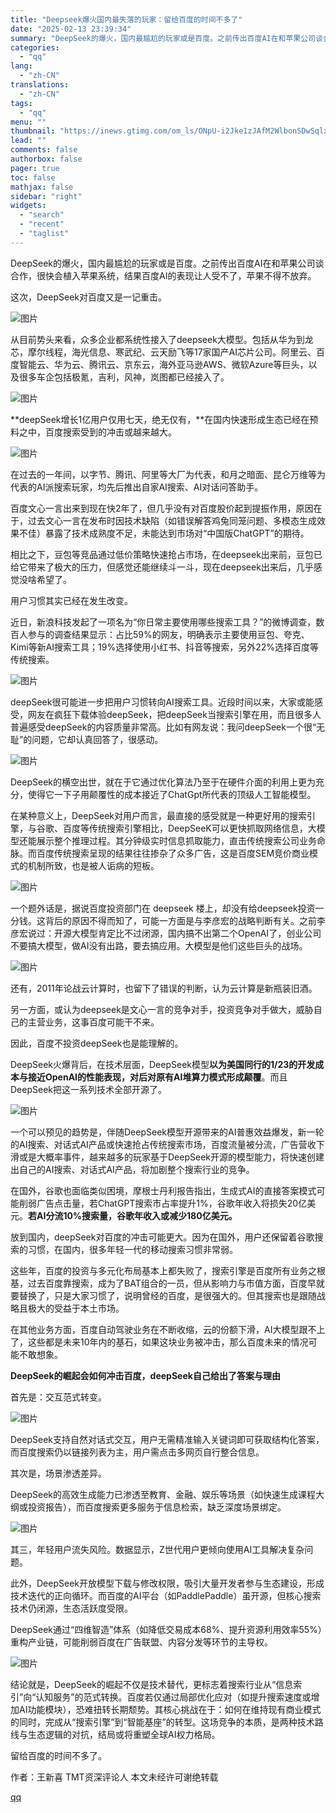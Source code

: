 ```yaml
---
title: "Deepseek爆火国内最失落的玩家：留给百度的时间不多了"
date: "2025-02-13 23:39:34"
summary: "DeepSeek的爆火，国内最尴尬的玩家或是百度。之前传出百度AI在和苹果公司谈合作，很快会植入苹果..."
categories:
  - "qq"
lang:
  - "zh-CN"
translations:
  - "zh-CN"
tags:
  - "qq"
menu: ""
thumbnail: "https://inews.gtimg.com/om_ls/ONpU-i2Jke1zJAfM2WlbonSDwSqlxZoawYLd47NHwS5PoAA_640360/0"
lead: ""
comments: false
authorbox: false
pager: true
toc: false
mathjax: false
sidebar: "right"
widgets:
  - "search"
  - "recent"
  - "taglist"
---
```


DeepSeek的爆火，国内最尴尬的玩家或是百度。之前传出百度AI在和苹果公司谈合作，很快会植入苹果系统，结果百度AI的表现让人受不了，苹果不得不放弃。

这次，DeepSeek对百度又是一记重击。

![图片](https://inews.gtimg.com/om_bt/ORTSwoqyEtmwfmuh-E57XAad0a9jWHqAzN4DxSgr47R0YAA/641)

从目前势头来看，众多企业都系统性接入了deepseek大模型。包括从华为到龙芯，摩尔线程，海光信息、寒武纪、云天励飞等17家国产AI芯片公司。阿里云、百度智能云、华为云、腾讯云、京东云，海外亚马逊AWS、微软Azure等巨头，以及很多车企包括极氪，吉利，风神，岚图都已经接入了。

![图片](https://inews.gtimg.com/om_bt/OPNMY3q-YMzGsCLxDDBmJIeNlAAhgg5-oSHCHFssS70CoAA/641)

**deepSeek增长1亿用户仅用七天，绝无仅有，**在国内快速形成生态已经在预料之中，百度搜索受到的冲击或越来越大。

![图片](https://inews.gtimg.com/om_bt/Oc8Tb9xvj7Ur-BD04Z1jHk261uQFbVDETumKyC-p7-cyMAA/641)

在过去的一年间，以字节、腾讯、阿里等大厂为代表，和月之暗面、昆仑万维等为代表的AI派搜索玩家，均先后推出自家AI搜索、AI对话问答助手。

百度文心一言出来到现在快2年了，但几乎没有对百度股价起到提振作用，原因在于，过去文心一言在发布时因技术缺陷（如错误解答鸡兔同笼问题、多模态生成效果不佳）暴露了技术成熟度不足，未能达到市场对“中国版ChatGPT”的期待。

相比之下，豆包等竞品通过低价策略快速抢占市场，在deepseek出来前，豆包已给它带来了极大的压力，但感觉还能继续斗一斗，现在deepseek出来后，几乎感觉没啥希望了。

用户习惯其实已经在发生改变。

近日，新浪科技发起了一项名为“你日常主要使用哪些搜索工具？”的微博调查，数百人参与的调查结果显示：占比59%的网友，明确表示主要使用豆包、夸克、Kimi等新AI搜索工具；19%选择使用小红书、抖音等搜索，另外22%选择百度等传统搜索。

![图片](https://inews.gtimg.com/om_bt/OZ3SFwggTiIqPClGDYxyKQfeSo9ldnhcZ8hbc_8rN2Sr4AA/641)

deepSeek很可能进一步把用户习惯转向AI搜索工具。近段时间以来，大家或能感受，网友在疯狂下载体验deepSeek，把deepSeek当搜索引擎在用，而且很多人普遍感受deepSeek的内容质量非常高。比如有网友说：我问deepSeek一个很“无耻”的问题，它却认真回答了，很感动。

![图片](https://inews.gtimg.com/om_bt/OrVgBu9tSVg1z5v6hbRLWoJBMzFYzLXXG2hnPLEpzhQOcAA/641)

DeepSeek的横空出世，就在于它通过优化算法乃至于在硬件介面的利用上更为充分，使得它一下子用颠覆性的成本接近了ChatGpt所代表的顶级人工智能模型。

在某种意义上，DeepSeek对用户而言，最直接的感受就是一种更好用的搜索引擎，与谷歌、百度等传统搜索引擎相比，DeepSeeK可以更快抓取网络信息，大模型还能展示整个推理过程。其分钟级实时信息抓取能力，直击传统搜索公司业务命脉。而百度传统搜索呈现的结果往往掺杂了众多广告，这是百度SEM竞价商业模式的机制所致，也是被人诟病的短板。

![图片](https://inews.gtimg.com/om_bt/OJsByxc35JHMlD3xMv0zQYVP7QaPcG4OvThngsjrRhAZYAA/641)

一个题外话是，据说百度投资部门在 deepseek 楼上，却没有给deepseek投资一分钱。这背后的原因不得而知了，可能一方面是与李彦宏的战略判断有关。之前李彦宏说过：开源大模型肯定比不过闭源，国内搞不出第二个OpenAI了，创业公司不要搞大模型，做AI没有出路，要去搞应用。大模型是他们这些巨头的战场。

![图片](https://inews.gtimg.com/om_bt/OO2H7wKULwuTjF89iYQq6hWp6TyB4kBGxjZWI2fAa2Z1kAA/641)

还有，2011年论战云计算时，也留下了错误的判断，认为云计算是新瓶装旧酒。

另一方面，或认为deepseek是文心一言的竞争对手，投资竞争对手做大，威胁自己的主营业务，这事百度可能干不来。

因此，百度不投资deepSeek也是能理解的。

DeepSeek火爆背后，在技术层面，DeepSeek模型**以为美国同行的1/23的开发成本与接近OpenAI的性能表现，对后对原有AI堆算力模式形成颠覆**。而且DeepSeek把这一系列技术全部开源了。

![图片](https://inews.gtimg.com/om_bt/OGHBKuA2k72LG2zzzbhZ6jzJrjsPSFzcNX9HK9xFeC5xUAA/641)

一个可以预见的趋势是，伴随DeepSeek模型开源带来的AI普惠效益爆发，新一轮的AI搜索、对话式AI产品或快速抢占传统搜索市场，百度流量被分流，广告营收下滑或是大概率事件，越来越多的玩家基于DeepSeek开源的模型能力，将快速创建出自己的AI搜索、对话式AI产品，将加剧整个搜索行业的竞争。

在国外，谷歌也面临类似困境，摩根士丹利报告指出，生成式AI的直接答案模式可能削弱广告点击量，若ChatGPT搜索市占率提升1%，谷歌年收入将损失20亿美元。**若AI分流10%搜索量，谷歌年收入或减少180亿美元。**

放到国内，deepSeek对百度的冲击可能更大。因为在国外，用户还保留着谷歌搜索的习惯，在国内，很多年轻一代的移动搜索习惯非常弱。

这些年，百度的投资与多元化布局基本上都失败了，搜索引擎是百度所有业务之根基，过去百度靠搜索，成为了BAT组合的一员，但从影响力与市值方面，百度早就要替换了，只是大家习惯了，说明曾经的百度，是很强大的。但其搜索也是跟随战略且极大的受益于本土市场。

在其他业务方面，百度自动驾驶业务在不断收缩，云的份额下滑，AI大模型跟不上了，这些都是未来10年内的基石，如果这块业务被冲击，那么百度未来的情况可能不敢想象。

**DeepSeek的崛起会如何冲击百度，deepSeek自己给出了答案与理由**

首先是：交互范式转变。

![图片](https://inews.gtimg.com/om_bt/O6hFBeXogtgF54YmX-ncFczIzcxGaPYgX2CM5yiuEdZOYAA/641)

DeepSeek支持自然对话式交互，用户无需精准输入关键词即可获取结构化答案，而百度搜索仍以链接列表为主，用户需点击多网页自行整合信息。

其次是，场景渗透差异。

DeepSeek的高效生成能力已渗透至教育、金融、娱乐等场景（如快速生成课程大纲或投资报告），而百度搜索更多服务于信息检索，缺乏深度场景绑定。

![图片](https://inews.gtimg.com/om_bt/Oju3UauzgZ_Mn2QFLO4j8tIu0617gOp0eXkwBe5V99CvYAA/641)

其三，年轻用户流失风险。数据显示，Z世代用户更倾向使用AI工具解决复杂问题。

此外，DeepSeek开放模型下载与修改权限，吸引大量开发者参与生态建设，形成技术迭代的正向循环。而百度的AI平台（如PaddlePaddle）虽开源，但核心搜索技术仍闭源，生态活跃度受限。

DeepSeek通过“四维智造”体系（如降低交易成本68%、提升资源利用效率55%）重构产业链，可能削弱百度在广告联盟、内容分发等环节的主导权。

![图片](https://inews.gtimg.com/om_bt/O2cflAhxKbVx5NvPGNc6naZCa9KLJdoMvSRiKxHk7BWNkAA/641)

结论就是，DeepSeek的崛起不仅是技术替代，更标志着搜索行业从“信息索引”向“认知服务”的范式转换。百度若仅通过局部优化应对（如提升搜索速度或增加AI功能模块），恐难扭转长期颓势。其核心挑战在于：如何在维持现有商业模式的同时，完成从“搜索引擎”到“智能基座”的转型。这场竞争的本质，是两种技术路线与生态逻辑的对抗，结局或将重塑全球AI权力格局。

留给百度的时间不多了。

作者：王新喜 TMT资深评论人 本文未经许可谢绝转载

[qq](https://new.qq.com/rain/a/20250213A098T500)
